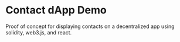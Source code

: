# Contact dApp Demo

Proof of concept for displaying contacts on a decentralized app using solidity, web3.js, and react.
